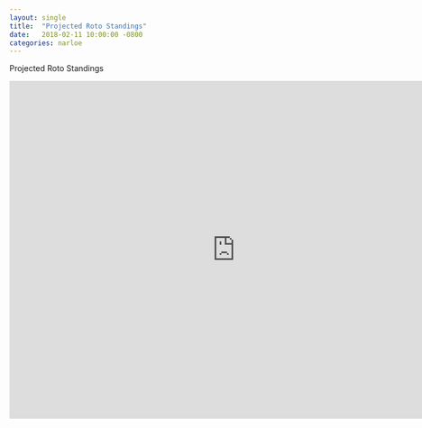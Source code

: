 ```yaml
---
layout: single
title:  "Projected Roto Standings"
date:   2018-02-11 10:00:00 -0800
categories: narloe
---
```

Projected Roto Standings
<iframe width="800" height="600" src="https://app.powerbi.com/view?r=eyJrIjoiMDI1ZDY2NTktYjMyZC00NWE3LTliN2UtYTc3MWYzZWQ5ZThhIiwidCI6IjcxNDQ2OWE0LTg3NmYtNDFkYS05MzRlLWZiYWMyMTEzM2FkNCIsImMiOjF9" frameborder="0" allowFullScreen="true"></iframe>
